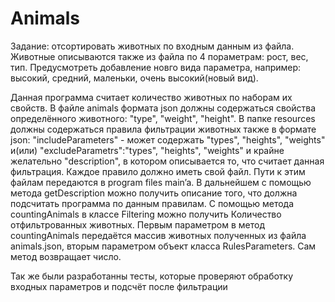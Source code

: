 # Animals
Задание: отсортировать животных по входным данным из файла. Животные описываются также из файла по 4 пораметрам: рост, вес, тип. Предусмотреть добавление новго вида параметра, например: высокий, средний, маленьки, очень высокий(новый вид).

Данная программа считает количество животных по наборам их свойств. В файле animals формата json должны содержаться свойства определённого животного: "type", "weight", "height". В папке resources должны содержаться правила фильтрации животных также в формате json: "includeParameters" - может содержать "types", "heights", "weights" и(или) "excludeParametrs":"types", "heights", "weights" и крайне желательно "description", в котором описывается то, что считает данная фильтрация. Каждое правило должно иметь свой файл. Пути к этим файлам передаются в program files main’a. В дальнейшем с помощью метода getDescription можно получить описание того, что должна подсчитать программа по данным правилам. С помощью метода countingAnimals в классе Filtering можно получить Количество отфильтрованных животных. Первым параметром в метод countingAnimals передаётся массив животных полученных из файла animals.json, вторым параметром объект класса RulesParameters. Сам метод возвращает число.

Так же были разработанны тесты, которые проверяют обработку входных параметров и подсчёт после фильтрации
